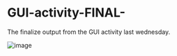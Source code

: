 # GUI-activity-FINAL-
The finalize output from the GUI activity last wednesday.




![image](https://github.com/user-attachments/assets/a165a7e9-816d-4c55-a849-c98e399f274e)

